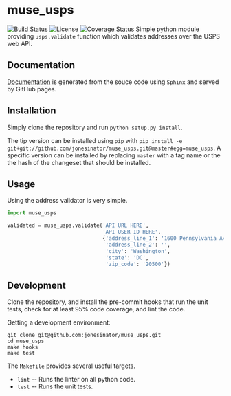 # muse\_usps
[![Build Status](https://travis-ci.org/jonesinator/muse_usps.svg)](https://travis-ci.org/jonesinator/muse_usps)
![License](https://img.shields.io/github/license/jonesinator/muse_usps.svg)
[![Coverage Status](https://coveralls.io/repos/jonesinator/muse_usps/badge.svg?branch=master&service=github)](https://coveralls.io/github/jonesinator/muse_usps?branch=master)
Simple python module providing `usps.validate` function which validates
addresses over the USPS web API.

## Documentation
[Documentation](https://jonesinator.github.io/muse_usps) is generated from the
souce code using `Sphinx` and served by GitHub pages.

## Installation
Simply clone the repository and run `python setup.py install`.

The tip version can be installed using `pip` with
`pip install -e git+git://github.com/jonesinator/muse_usps.git@master#egg=muse_usps`.
A specific version can be installed by replacing `master` with a tag name or
the the hash of the changeset that should be installed.

## Usage

Using the address validator is very simple.

```python
import muse_usps

validated = muse_usps.validate('API URL HERE',
                               'API USER ID HERE',
                               {'address_line_1': '1600 Pennsylvania Ave NW',
                                'address_line_2': '',
                                'city': 'Washington',
                                'state': 'DC',
                                'zip_code': '20500'})
```

## Development
Clone the repository, and install the pre-commit hooks that run the unit tests,
check for at least 95% code coverage, and lint the code.

Getting a development environment:
```
git clone git@github.com:jonesinator/muse_usps.git
cd muse_usps
make hooks
make test
```

The `Makefile` provides several useful targets.
* `lint` -- Runs the linter on all python code.
* `test` -- Runs the unit tests.
